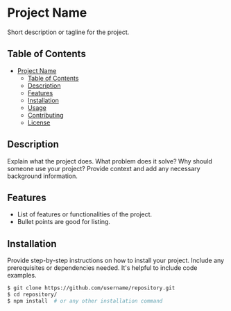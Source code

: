 # Project Name

Short description or tagline for the project.

## Table of Contents

- [Project Name](#project-name)
  - [Table of Contents](#table-of-contents)
  - [Description](#description)
  - [Features](#features)
  - [Installation](#installation)
  - [Usage](#usage)
  - [Contributing](#contributing)
  - [License](#license)

## Description

Explain what the project does. What problem does it solve? Why should someone use your project? Provide context and add any necessary background information.

## Features

- List of features or functionalities of the project.
- Bullet points are good for listing.

## Installation

Provide step-by-step instructions on how to install your project. Include any prerequisites or dependencies needed. It's helpful to include code examples.

```bash
$ git clone https://github.com/username/repository.git
$ cd repository/
$ npm install  # or any other installation command
